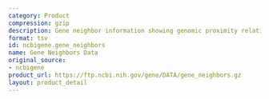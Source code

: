 ```yaml
---
category: Product
compression: gzip
description: Gene neighbor information showing genomic proximity relationships
format: tsv
id: ncbigene.gene_neighbors
name: Gene Neighbors Data
original_source:
- ncbigene
product_url: https://ftp.ncbi.nih.gov/gene/DATA/gene_neighbors.gz
layout: product_detail
---
```

